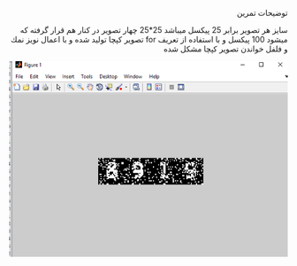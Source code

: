 <div  dir="rtl">
  


توضيحات تمرين 

سايز هر تصوير برابر 25 پيكسل ميباشد 25*25 چهار تصوير در كنار هم قرار گرفته كه ميشود 100 پيكسل و با استفاده از تعريف for تصوير كپچا توليد شده و با اعمال نويز نمك و فلفل خواندن تصوير كپچا مشكل شده  


</div>


![خروجي تمرين 10](https://github.com/semnan-university-ai/image-processing-class/blob/main/excersiecs/Homayontoosy/10/output%20tamrin%2010.png)


